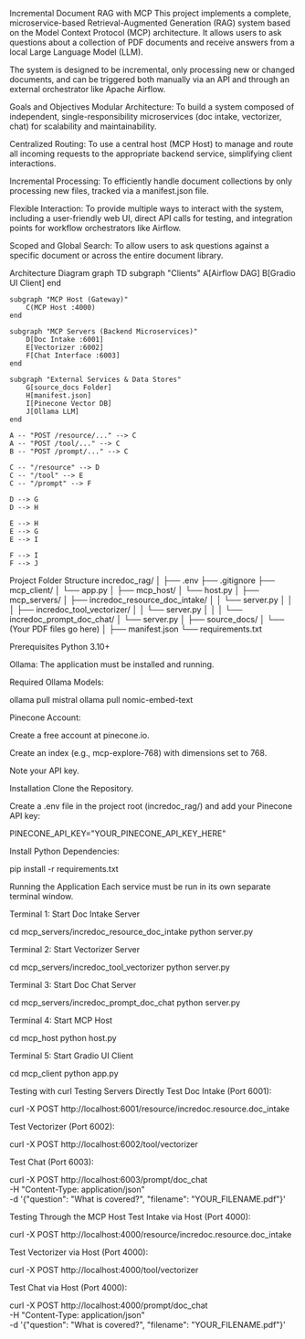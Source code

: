 Incremental Document RAG with MCP
This project implements a complete, microservice-based Retrieval-Augmented Generation (RAG) system based on the Model Context Protocol (MCP) architecture. It allows users to ask questions about a collection of PDF documents and receive answers from a local Large Language Model (LLM).

The system is designed to be incremental, only processing new or changed documents, and can be triggered both manually via an API and through an external orchestrator like Apache Airflow.

Goals and Objectives
Modular Architecture: To build a system composed of independent, single-responsibility microservices (doc intake, vectorizer, chat) for scalability and maintainability.

Centralized Routing: To use a central host (MCP Host) to manage and route all incoming requests to the appropriate backend service, simplifying client interactions.

Incremental Processing: To efficiently handle document collections by only processing new files, tracked via a manifest.json file.

Flexible Interaction: To provide multiple ways to interact with the system, including a user-friendly web UI, direct API calls for testing, and integration points for workflow orchestrators like Airflow.

Scoped and Global Search: To allow users to ask questions against a specific document or across the entire document library.

Architecture Diagram
graph TD
    subgraph "Clients"
        A[Airflow DAG]
        B[Gradio UI Client]
    end

    subgraph "MCP Host (Gateway)"
        C(MCP Host :4000)
    end

    subgraph "MCP Servers (Backend Microservices)"
        D[Doc Intake :6001]
        E[Vectorizer :6002]
        F[Chat Interface :6003]
    end

    subgraph "External Services & Data Stores"
        G[source_docs Folder]
        H[manifest.json]
        I[Pinecone Vector DB]
        J[Ollama LLM]
    end

    A -- "POST /resource/..." --> C
    A -- "POST /tool/..." --> C
    B -- "POST /prompt/..." --> C

    C -- "/resource" --> D
    C -- "/tool" --> E
    C -- "/prompt" --> F

    D --> G
    D --> H

    E --> H
    E --> G
    E --> I

    F --> I
    F --> J

Project Folder Structure
incredoc_rag/
│
├── .env
├── .gitignore
├── mcp_client/
│   └── app.py
│
├── mcp_host/
│   └── host.py
│
├── mcp_servers/
│   ├── incredoc_resource_doc_intake/
│   │   └── server.py
│   │
│   ├── incredoc_tool_vectorizer/
│   │   └── server.py
│   │
│   └── incredoc_prompt_doc_chat/
│       └── server.py
│
├── source_docs/
│   └── (Your PDF files go here)
│
├── manifest.json
└── requirements.txt

Prerequisites
Python 3.10+

Ollama: The application must be installed and running.

Required Ollama Models:

ollama pull mistral
ollama pull nomic-embed-text

Pinecone Account:

Create a free account at pinecone.io.

Create an index (e.g., mcp-explore-768) with dimensions set to 768.

Note your API key.

Installation
Clone the Repository.

Create a .env file in the project root (incredoc_rag/) and add your Pinecone API key:

PINECONE_API_KEY="YOUR_PINECONE_API_KEY_HERE"

Install Python Dependencies:

pip install -r requirements.txt

Running the Application
Each service must be run in its own separate terminal window.

Terminal 1: Start Doc Intake Server

cd mcp_servers/incredoc_resource_doc_intake
python server.py

Terminal 2: Start Vectorizer Server

cd mcp_servers/incredoc_tool_vectorizer
python server.py

Terminal 3: Start Doc Chat Server

cd mcp_servers/incredoc_prompt_doc_chat
python server.py

Terminal 4: Start MCP Host

cd mcp_host
python host.py

Terminal 5: Start Gradio UI Client

cd mcp_client
python app.py

Testing with curl
Testing Servers Directly
Test Doc Intake (Port 6001):

curl -X POST http://localhost:6001/resource/incredoc.resource.doc_intake

Test Vectorizer (Port 6002):

curl -X POST http://localhost:6002/tool/vectorizer

Test Chat (Port 6003):

curl -X POST http://localhost:6003/prompt/doc_chat \
-H "Content-Type: application/json" \
-d '{"question": "What is covered?", "filename": "YOUR_FILENAME.pdf"}'

Testing Through the MCP Host
Test Intake via Host (Port 4000):

curl -X POST http://localhost:4000/resource/incredoc.resource.doc_intake

Test Vectorizer via Host (Port 4000):

curl -X POST http://localhost:4000/tool/vectorizer

Test Chat via Host (Port 4000):

curl -X POST http://localhost:4000/prompt/doc_chat \
-H "Content-Type: application/json" \
-d '{"question": "What is covered?", "filename": "YOUR_FILENAME.pdf"}'

